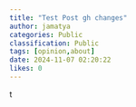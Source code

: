```yaml
---
title: "Test Post gh changes"
author: jamatya
categories: Public
classification: Public
tags: [opinion,about]
date: 2024-11-07 02:20:22 
likes: 0
---
```


t